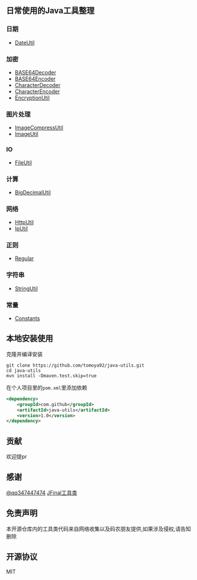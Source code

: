 ## 日常使用的Java工具整理

### 日期

- [DateUtil](https://github.com/tomoya92/java-utils/blob/master/src/main/java/com/github/javautils/date/DateUtil.java)

### 加密

- [BASE64Decoder](https://github.com/tomoya92/java-utils/blob/master/src/main/java/com/github/javautils/encrypt/BASE64Decoder.java)
- [BASE64Encoder](https://github.com/tomoya92/java-utils/blob/master/src/main/java/com/github/javautils/encrypt/BASE64Encoder.java)
- [CharacterDecoder](https://github.com/tomoya92/java-utils/blob/master/src/main/java/com/github/javautils/encrypt/CharacterDecoder.java)
- [CharacterEncoder](https://github.com/tomoya92/java-utils/blob/master/src/main/java/com/github/javautils/encrypt/CharacterEncoder.java)
- [EncryptionUtil](https://github.com/tomoya92/java-utils/blob/master/src/main/java/com/github/javautils/encrypt/EncryptionUtil.java)

### 图片处理

- [ImageCompressUtil](https://github.com/tomoya92/java-utils/blob/master/src/main/java/com/github/javautils/image/ImageCompressUtil.java)
- [ImageUtil](https://github.com/tomoya92/java-utils/blob/master/src/main/java/com/github/javautils/image/ImageUtil.java)

### IO

- [FileUtil](https://github.com/tomoya92/java-utils/blob/master/src/main/java/com/github/javautils/io/FileUtil.java)

### 计算

- [BigDecimalUtil](https://github.com/tomoya92/java-utils/blob/master/src/main/java/com/github/javautils/math/BigDecimalUtil.java)

### 网络

- [HttpUtil](https://github.com/tomoya92/java-utils/blob/master/src/main/java/com/github/javautils/net/HttpUtil.java)
- [IpUtil](https://github.com/tomoya92/java-utils/blob/master/src/main/java/com/github/javautils/net/IpUtil.java)

### 正则

- [Regular](https://github.com/tomoya92/java-utils/blob/master/src/main/java/com/github/javautils/regular/Regular.java)

### 字符串

- [StringUtil](https://github.com/tomoya92/java-utils/blob/master/src/main/java/com/github/javautils/string/StringUtil.java)

### 常量

- [Constants](https://github.com/tomoya92/java-utils/blob/master/src/main/java/com/github/javautils/Constants.java)

## 本地安装使用

克隆并编译安装

```
git clone https://github.com/tomoya92/java-utils.git
cd java-utils
mvn install -Dmaven.test.skip=true
```

在个人项目里的`pom.xml`里添加依赖

```xml
<dependency>
    <groupId>com.github</groupId>
    <artifactId>java-utils</artifactId>
    <version>1.0</version>
</dependency>
```

## 贡献

欢迎提pr

## 感谢

[@qq347447474](https://github.com/qq347447474)
[JFinal工具类](http://git.oschina.net/jfinal/jfinal/tree/master/src/com/jfinal/kit?dir=1&filepath=src%2Fcom%2Fjfinal%2Fkit&oid=3712944c6c6eaa8531193b50681913617c0de33f&sha=15064f54a9d73939bd72a56f698ad95972654f09)

## 免责声明

本开源仓库内的工具类代码来自网络收集以及码农朋友提供,如果涉及侵权,请告知删除

## 开源协议

MIT